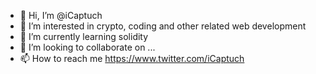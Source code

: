 - 👋 Hi, I’m @iCaptuch
- 👀 I’m interested in crypto, coding and other related web development 
- 🌱 I’m currently learning solidity 
- 💞️ I’m looking to collaborate on ...
- 📫 How to reach me https://www.twitter.com/iCaptuch

<!---
iCaptuch/iCaptuch is a ✨ special ✨ repository because its `README.md` (this file) appears on your GitHub profile.
You can click the Preview link to take a look at your changes.
--->
